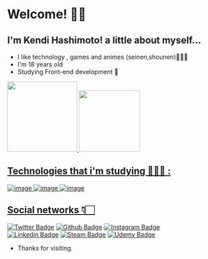 
# Welcome! ✌🏻
## I'm Kendi Hashimoto! a little about myself...
 * I like technology , games and animes (seinen,shounen)🕵🏻‍♂️
 * I'm 18 years old
 * Studying Front-end development 👾

<div align="left">
  <a href="https://github.com/Hashimoto1312">
  <img height="160em"  src="https://github-readme-stats.vercel.app/api?username=Hashimoto1312&show_icons=true&theme=tokyonight&include_all_commits=true&count_private=true"/>
  <img height="140em"  src="https://github-readme-stats.vercel.app/api/top-langs/?username=Hashimoto1312&layout=compact&langs_count=7&theme=tokyonight"/>
</div>

## Technologies that i'm studying 👨🏻‍💻 :
![image](https://img.shields.io/badge/HTML5-E34F26?style=for-the-badge&logo=html5&logoColor=white)
![image](https://img.shields.io/badge/CSS3-1572B6?style=for-the-badge&logo=css3&logoColor=white)
![image](https://img.shields.io/badge/JavaScript-F7DF1E?style=for-the-badge&logo=javascript&logoColor=black)

## Social networks 👇🏻

[![Twitter Badge](https://img.shields.io/badge/-Twitter-1ca0f1?style=flat-square&labelColor=1ca0f1&logo=twitter&logoColor=white&link=https://twitter.com/DenaN81320282)](https://twitter.com/DenaN81320282)
[![Github Badge](https://img.shields.io/badge/-Github-000?style=flat-square&logo=Github&logoColor=white&link=https://github.com/Hashimoto1312)](https://github.com/Hashimoto1312)
[![Instagram Badge](https://img.shields.io/badge/Instagram-E4405F?style=for-the-badge&logo=instagram&logoColor=white&link=https://www.instagram.com/hashimoto01_01/)](https://www.instagram.com/hashimoto01_01/)<br>
[![Linkedin Badge](https://img.shields.io/badge/LinkedIn-0077B5?style=for-the-badge&logo=linkedin&logoColor=white)](https://www.linkedin.com/in/kendi-hashimoto-202359220/)
[![Steam Badge](https://img.shields.io/badge/Steam-000000?style=for-the-badge&logo=steam&logoColor=white)](https://steamcommunity.com/id/Hashimoto1221/)
[![Udemy Badge](https://img.shields.io/badge/Udemy-EC5252?style=for-the-badge&logo=Udemy&logoColor=white)](https://www.udemy.com/home/my-courses/learning/)
  
* Thanks for visiting.
